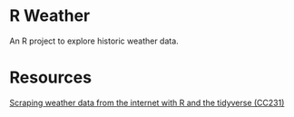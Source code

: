 # R Weather

An R project to explore historic weather data.

# Resources

[Scraping weather data from the internet with R and the tidyverse (CC231)](https://www.youtube.com/watch?v=V5Df6vw4-e8)
